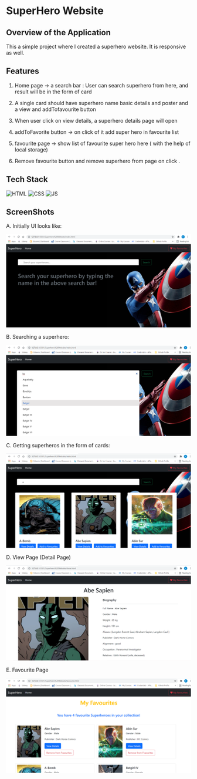# SuperHero Website

## Overview of the Application

This a simple project where I created a superhero website. It is responsive as well.

## Features 

1. Home page -> a search bar : User can search superhero from here, and result will be in the form of card

2. A single card should have superhero name basic details and poster and a view and addTofavourite button

3. When user click on view details, a superhero details page will open

4. addToFavorite button -> on click of it add super hero in favourite list

5. favourite page -> show list of favourite super hero here ( with the help of local storage)

6. Remove favourite button and remove superhero from page on click .

## Tech Stack

![HTML](https://img.shields.io/badge/html5%20-%23E34F26.svg?&style=for-the-badge&logo=html5&logoColor=white)
![CSS](https://img.shields.io/badge/css3%20-%231572B6.svg?&style=for-the-badge&logo=css3&logoColor=white)
![JS](https://img.shields.io/badge/javascript%20-%23323330.svg?&style=for-the-badge&logo=javascript&logoColor=%23F7DF1E)

## ScreenShots

A. Initially UI looks like: 

<img src="./Assets/ss1.png" />

B. Searching a superhero: 

<img src="./Assets/ss2.png" />

C. Getting superheros in the form of cards: 

<img src="./Assets/ss3.png" />

D. View Page (Detail Page)

<img src="./Assets/ss4.png" />


E. Favourite Page

<img src="./Assets/ss5.png" />